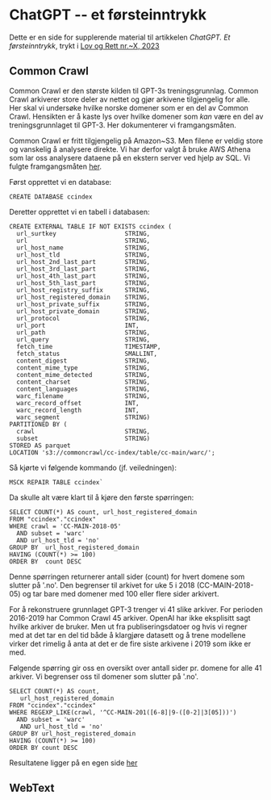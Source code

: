 # ChatGPT -- et førsteinntrykk
Dette er en side for supplerende material til artikkelen *ChatGPT. Et førsteinntrykk*, trykt i [Lov og Rett nr.~X, 2023][1]

## Common Crawl
Common Crawl er den største kilden til GPT-3s treningsgrunnlag. Common Crawl arkiverer store deler av nettet og gjør arkivene tilgjengelig for alle. Her skal vi undersøke hvilke norske domener som er en del av Common Crawl. Hensikten er å kaste lys over hvilke domener som *kan* være en del av treningsgrunnlaget til GPT-3. Her dokumenterer vi framgangsmåten.

Common Crawl er fritt tilgjengelig på Amazon~S3. Men filene er veldig store og vanskelig å analysere direkte. Vi har derfor valgt å bruke AWS Athena som lar oss analysere dataene på en ekstern server ved hjelp av SQL. Vi fulgte framgangsmåten [her][2].

Først opprettet vi en database:
```
CREATE DATABASE ccindex
```

Deretter opprettet vi en tabell i databasen:
```
CREATE EXTERNAL TABLE IF NOT EXISTS ccindex (
  url_surtkey                   STRING,
  url                           STRING,
  url_host_name                 STRING,
  url_host_tld                  STRING,
  url_host_2nd_last_part        STRING,
  url_host_3rd_last_part        STRING,
  url_host_4th_last_part        STRING,
  url_host_5th_last_part        STRING,
  url_host_registry_suffix      STRING,
  url_host_registered_domain    STRING,
  url_host_private_suffix       STRING,
  url_host_private_domain       STRING,
  url_protocol                  STRING,
  url_port                      INT,
  url_path                      STRING,
  url_query                     STRING,
  fetch_time                    TIMESTAMP,
  fetch_status                  SMALLINT,
  content_digest                STRING,
  content_mime_type             STRING,
  content_mime_detected         STRING,
  content_charset               STRING,
  content_languages             STRING,
  warc_filename                 STRING,
  warc_record_offset            INT,
  warc_record_length            INT,
  warc_segment                  STRING)
PARTITIONED BY (
  crawl                         STRING,
  subset                        STRING)
STORED AS parquet
LOCATION 's3://commoncrawl/cc-index/table/cc-main/warc/';
```

Så kjørte vi følgende kommando (jf. veiledningen):
```
MSCK REPAIR TABLE ccindex`
```

Da skulle alt være klart til å kjøre den første spørringen:
```
SELECT COUNT(*) AS count, url_host_registered_domain
FROM "ccindex"."ccindex"
WHERE crawl = 'CC-MAIN-2018-05'
  AND subset = 'warc'
  AND url_host_tld = 'no'
GROUP BY  url_host_registered_domain
HAVING (COUNT(*) >= 100)
ORDER BY  count DESC
```
Denne spørringen returnerer antall sider (count) for hvert domene som slutter på '.no'. Den begrenser til arkivet for uke 5 i 2018 (CC-MAIN-2018-05) og tar bare med domener med 100 eller flere sider arkivert.

For å rekonstruere grunnlaget GPT-3 trenger vi 41 slike arkiver. For perioden 2016-2019 har Common Crawl 45 arkiver. OpenAI har ikke eksplisitt sagt hvilke arkiver de bruker. Men ut fra publiseringsdatoer og hvis vi regner med at det tar en del tid både å klargjøre datasett og å trene modellene virker det rimelig å anta at det er de fire siste arkivene i 2019 som ikke er med.

Følgende spørring gir oss en oversikt over antall sider pr. domene for alle 41 arkiver. Vi begrenser oss til domener som slutter på '.no'.

```
SELECT COUNT(*) AS count,
   url_host_registered_domain
FROM "ccindex"."ccindex"
WHERE REGEXP_LIKE(crawl, '^CC-MAIN-201([6-8]|9-([0-2]|3[05]))') 
  AND subset = 'warc' 
   AND url_host_tld = 'no' 
GROUP BY url_host_registered_domain 
HAVING (COUNT(*) >= 100) 
ORDER BY count DESC
```

Resultatene ligger på en egen side [her][3]


## WebText


[1]: https://www.idunn.no/journal/lor
[2]: https://commoncrawl.org/2018/03/index-to-warc-files-and-urls-in-columnar-format/
[3]: https://github.com/hans-chr-f/ChatGPT.-Et-f-rsteinntrykk/blob/main/Common_crawl_norske_domener.csv
